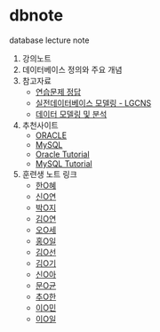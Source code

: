 # dbnote
database lecture note

1. 강의노트
1. 데이터베이스 정의와 주요 개념
1. 참고자료
   - [연습문제 정답](./reference/answer.pdf)
   - [실전데이터베이스 모델링 - LGCNS](./reference/database_modeling_lgcns.pdf)
   - [데이터 모델링 및 분석](./reference/whitten.pdf)
1. 추천사이트
   - [ORACLE](http://www.oracle.com)
   - [MySQL](http://www.mysql.com)
   - [Oracle Tutorial](http://oracletutorial.org)
   - [MySQL Tutorial](http://mysqltutorial.org)
1. 훈련생 노트 링크
   - [한O혜](https://github.com/yvette02)
   - [신O연](https://github.com/yeon0997)
   - [박O지](https://github.com/GithubEunJi)
   - [김O연](https://github.com/thdus0912)
   - [오O세](https://github.com/ohjungse)
   - [홍O일](https://github.com/rabiit-hki007)
   - [김O선](https://github.com/Goldmankim1379)
   - [김O기](https://github.com/database-sql)
   - [신O아](https://github.com/psychology81)
   - [문O균](https://github.com/moondbcloud)
   - [추O한](https://github.com/changhan-chu)
   - [이O민](https://github.com/Pen-nek)
   - [이O일](https://github.com/CJSRKSQLDOSDPTM)
